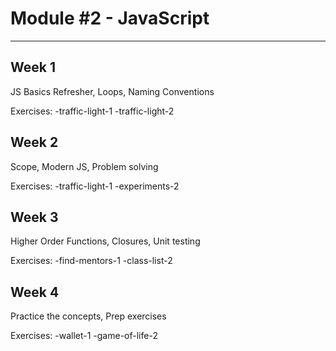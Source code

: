 # Module #2 - JavaScript

---

## Week 1

JS Basics Refresher, Loops, Naming Conventions

Exercises:
-traffic-light-1
-traffic-light-2

## Week 2

Scope, Modern JS, Problem solving

Exercises:
-traffic-light-1
-experiments-2

## Week 3

Higher Order Functions, Closures, Unit testing

Exercises:
-find-mentors-1
-class-list-2

## Week 4

Practice the concepts, Prep exercises

Exercises:
-wallet-1
-game-of-life-2
